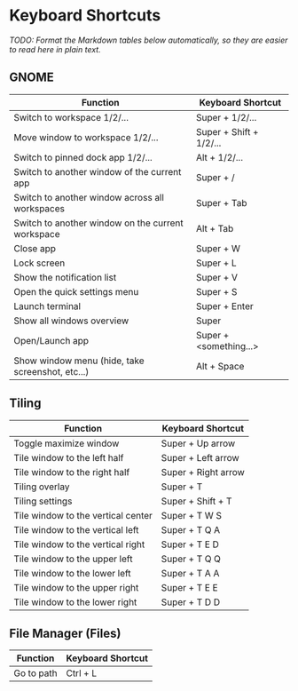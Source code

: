# Keyboard Shortcuts

_TODO: Format the Markdown tables below automatically, so they are easier to read here in plain text._

## GNOME

| Function | Keyboard Shortcut |
|----------|-------------------|
| Switch to workspace 1/2/... | Super + 1/2/... |
| Move window to workspace 1/2/... | Super + Shift + 1/2/... |
| Switch to pinned dock app 1/2/... | Alt + 1/2/... |
| Switch to another window of the current app | Super + / |
| Switch to another window across all workspaces | Super + Tab |
| Switch to another window on the current workspace | Alt + Tab |
| Close app | Super + W |
| Lock screen | Super + L |
| Show the notification list | Super + V |
| Open the quick settings menu | Super + S |
| Launch terminal | Super + Enter |
| Show all windows overview | Super |
| Open/Launch app | Super + <something...> |
| Show window menu (hide, take screenshot, etc...) | Alt + Space |

## Tiling

| Function                            | Keyboard Shortcut   |
|-------------------------------------|---------------------|
| Toggle maximize window              | Super + Up arrow    |
| Tile window to the left half        | Super + Left arrow  |
| Tile window to the right half       | Super + Right arrow |
| Tiling overlay                      | Super + T           |
| Tiling settings | Super + Shift + T |
| Tile window to the vertical center | Super + T W S |
| Tile window to the vertical left | Super + T Q A |
| Tile window to the vertical right | Super + T E D |
| Tile window to the upper left | Super + T Q Q |
| Tile window to the lower left | Super + T A A |
| Tile window to the upper right | Super + T E E |
| Tile window to the lower right | Super + T D D |

## File Manager (Files)

| Function   | Keyboard Shortcut |
|------------|-------------------|
| Go to path | Ctrl + L          |
